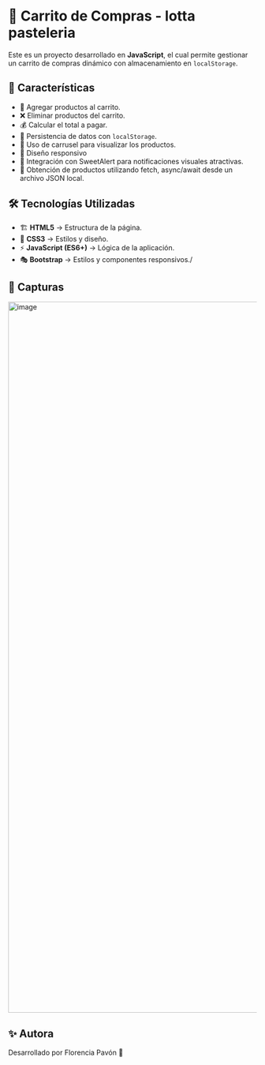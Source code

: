 # 📌 Carrito de Compras - lotta pasteleria

Este es un proyecto desarrollado en **JavaScript**, el cual permite gestionar un carrito de compras dinámico con almacenamiento en `localStorage`.

## 🚀 Características
- 🛒 Agregar productos al carrito.
- ❌ Eliminar productos del carrito.
- 💰 Calcular el total a pagar.
- 💾 Persistencia de datos con `localStorage`.
- 🎠 Uso de carrusel para visualizar los productos.
- 📱 Diseño responsivo
- 🍬 Integración con SweetAlert para notificaciones visuales atractivas.
- 📡 Obtención de productos utilizando fetch, async/await desde un archivo JSON local.


## 🛠 Tecnologías Utilizadas
- 🏗 **HTML5** → Estructura de la página.
- 🎨 **CSS3** → Estilos y diseño.
- ⚡ **JavaScript (ES6+)** → Lógica de la aplicación.
- 🎭 **Bootstrap** → Estilos y componentes responsivos./

## 📸 Capturas
<img width="1441" alt="image" src="https://github.com/user-attachments/assets/515ec669-3300-49a7-96f5-4885b3f5135a" />



## ✨ Autora
Desarrollado por Florencia Pavón 🚀






